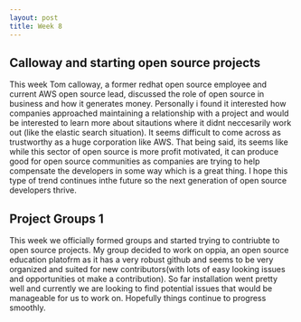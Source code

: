 ```yaml
---
layout: post
title: Week 8 
---
```


<h2>Calloway and starting open source projects</h2>

<p>This week Tom calloway, a former redhat open source employee and current AWS open source lead, discussed the role of open source in business and how it generates money. Personally i found it interested how companies approached maintaining a relationship with a project and would be interested to learn more about sitautions where it didnt neccesarily work out (like the elastic search situation). It seems difficult to come across as trustworthy as a huge corporation like AWS. That being said, its seems like while this sector of open source is more profit motivated, it can produce good for open source communities as companies are trying to help compensate the developers in some way which is a great thing. I hope this type of trend continues inthe future so the next generation of open source developers thrive.</p>
<h2>Project Groups 1</h2>

<p>This week we officially formed groups and started trying to contriubte to open source projects. My group decided to work on oppia, an open source education platofrm as it has a very robust github and seems to be very organized and suited for new contributors(with lots of easy looking issues and opportunities ot make a contribution). So far installation went pretty well and currently we are looking to find potential issues that would be manageable for us to work on. Hopefully things continue to progress smoothly.</p>
